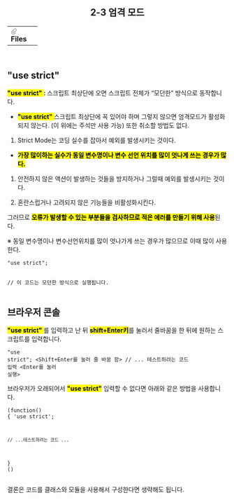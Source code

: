 <body><article id="1759463c-4060-4616-bf4b-6480981e6f53" class="page sans"><header><h1 class="page-title">2-3 엄격 모드</h1><table class="properties"><tbody><tr class="property-row property-row-file"><th><span class="icon property-icon"><svg viewBox="0 0 14 14" style="width:14px;height:14px;display:block;fill:rgba(55, 53, 47, 0.4);flex-shrink:0;-webkit-backface-visibility:hidden" class="typesFile"><path d="M5.94578,14 C4.62416,14 3.38248,13.4963 2.44892,12.585 C1.514641,11.6736 1,10.4639 1,9.17405 C1.00086108,7.88562 1.514641,6.67434 2.44892,5.76378 L7.45612,0.985988 C8.80142,-0.327216 11.1777,-0.332396 12.5354,0.992848 C13.9369,2.36163 13.9369,4.58722 12.5354,5.95418 L8.03046,10.2414 C7.16278,11.0877 5.73682,11.0894 4.86024,10.2345 C3.98394,9.37789 3.98394,7.98769 4.86024,7.1327 L6.60422,5.4317 L7.87576,6.67196 L6.13177,8.37297 C6.01668,8.48539 6.00003,8.61545 6.00003,8.68335 C6.00003,8.75083 6.01668,8.88103 6.13177,8.99429 C6.36197,9.21689 6.53749,9.21689 6.76768,8.99429 L11.2707,4.70622 C11.9645,4.03016 11.9645,2.91757 11.2638,2.23311 C10.5843,1.57007 9.40045,1.57007 8.72077,2.23311 L3.71342,7.0109 C3.12602,7.58406 2.79837,8.35435 2.79837,9.17405 C2.79837,9.99459 3.12602,10.7654 3.72045,11.3446 C4.90947,12.5062 6.98195,12.5062 8.17096,11.3446 L10.41911,9.15165 L11.6906,10.3919 L9.4425,12.585 C8.50808,13.4963 7.2664,14 5.94578,14 Z"></path></svg></span>Files</th><td></td></tr></tbody></table></header><div class="page-body"><h1 id="0c412096-462d-4c20-8e85-a31a3a43fec7" class=""><strong>&quot;use strict&quot;</strong></h1><p id="05e6a540-2b92-4675-bac5-e844a1526294" class=""><mark class="highlight-brown_background"><strong>&quot;use strict&quot; </strong></mark><strong>   : </strong>스크립트 최상단에 오면 스크립트 전체가 “모던한” 방식으로 동작합니다. </p><ul id="0cdc409d-b6a9-45d7-8833-14b8833f077f" class="bulleted-list"><li><mark class="highlight-brown_background"><strong>&quot;use strict&quot; </strong></mark> 스크립트 최상단에 꼭 있어야 하며 그렇지 않으면 엄격모드가 활성화되지 않는다. (이 위에는 주석만 사용 가능) 또한 취소할 방법도 없다.</li></ul><ol id="c9184c53-5626-4d9c-ad63-e3d844c078c9" class="numbered-list" start="1"><li>Strict Mode는 코딩 실수를 잡아서 예외를 발생시키는 것이다.</li></ol><ul id="f8fe0293-677b-480c-b438-dac1072459b7" class="bulleted-list"><li><strong><mark class="highlight-orange_background">가장 많이하는 실수가 동일 변수명이나 변수 선언 위치를 많이 엇나게 쓰는 경우가 많다.</mark></strong></li></ul><ol id="b6afad13-d3e4-4dbd-ab5f-f065c18636c8" class="numbered-list" start="1"><li>안전하지 않은 액션이 발생하는 것들을 방지하거나 그럴때 예외를 발생시키는 것이다.</li></ol><ol id="44b84683-c17b-4e0c-9306-6d15445345a7" class="numbered-list" start="2"><li>혼란스럽거나 고려되지 않은 기능들을 비활성화시킨다.</li></ol><p id="980d2fa7-d377-4071-b8b6-d06f110c557b" class="">그러므로 <mark class="highlight-orange_background"><strong>오류가 발생할 수 있는 부분들을 검사하므로 적은 에러를 만들기 위해 사용</strong></mark>된다.</p><p id="1b5c917d-6585-468a-b494-dd5853a0f41a" class="">※ 동일 변수명이나 변수선언위치를 많이 엇나가게 쓰는 경우가 많으므로 이때 많이 사용한다.</p><pre id="23f5f1e9-61bb-4015-9d83-791b1473e52f" class="code code-wrap"><code>&quot;use strict&quot;;

// 이 코드는 모던한 방식으로 실행됩니다.
</code></pre><h1 id="65fff161-da16-4e06-99d3-56c067f50393" class="">브라우저 콘솔</h1><p id="1019addf-564d-4c52-a4c4-8170e63ddaa9" class=""> <mark class="highlight-brown_background"><strong>&quot;use strict&quot; </strong></mark> 를 입력하고 난 뒤  <mark class="highlight-brown_background"><strong>shift+Enter키</strong></mark>를 눌러서 줄바꿈을 한 뒤에 원하는 스크립트를 입력합니다.</p><pre id="5f38cf03-3120-49e2-bd99-cddb9d783804" class="code code-wrap"><code>&quot;use strict&quot;; &lt;Shift+Enter를 눌러 줄 바꿈 함&gt;
// ... 테스트하려는 코드 입력
&lt;Enter를 눌러 실행&gt;</code></pre><p id="dd097b4d-70f7-48a4-ad72-8f92dce71b0a" class="">브라우저가 오래되어서  <mark class="highlight-brown_background"><strong>&quot;use strict&quot;</strong></mark> 입력할 수 없다면 아래와 같은 방법을 사용합니다.</p><pre id="5c6b1f13-2504-4d54-944e-7bad4aaa884d" class="code code-wrap"><code>(function() {
	&#x27;use strict&#x27;;

	// ...테스트하려는 코드 ...
} ()</code></pre><p id="27659af5-3ebd-4a5b-843f-8176190b8319" class="">결론은 코드를 클래스와 모듈을 사용해서 구성한다면 생략해도 됩니다.</p></div></article></body></html>
